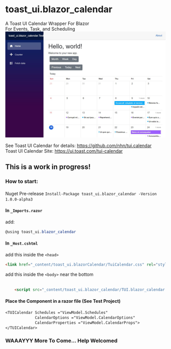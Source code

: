 # toast_ui.blazor_calendar
A Toast UI Calendar Wrapper For Blazor  
For Events, Task, and Scheduling
![Sample](Sample.JPG)

See Toast UI Calendar for details:
https://github.com/nhn/tui.calendar  
Toast UI Calendar Site:
https://ui.toast.com/tui-calendar


## This is a work in progress!

### How to start:

####
Nuget Pre-release
`Install-Package toast_ui.blazor_calendar -Version 1.0.0-alpha3`

#### In `_Imports.razor` 
add: 
```c#
@using toast_ui.blazor_calendar
```

#### In `_Host.cshtml` 
add this inside the `<head>` 
```html
<link href="_content/toast_ui.blazorCalendar/TuiCalendar.css" rel="stylesheet">
```

add this inside the `<body>` near the bottom 
```html

    <script src="_content/toast_ui.blazor_calendar/TUI.blazor_calendar.min.js"></script> 
```

#### Place the Component in a razor file (See Test Project)
```razor
<TUICalendar Schedules ="ViewModel.Schedules" 
             CalendarOptions ="ViewModel.CalendarOptions" 
             CalendarProperties ="ViewModel.CalendarProps"></TUICalendar>
```


### WAAAYYY More To Come... Help Welcomed

